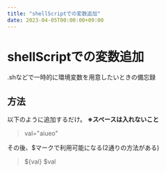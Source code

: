 ```yaml
---
title: "shellScriptでの変数追加"
date: 2023-04-05T00:00:00+09:00
---
```

# shellScriptでの変数追加

.shなどで一時的に環境変数を用意したいときの備忘録

## 方法

以下のように追加するだけ。 **※スペースは入れないこと**
> val="aiueo"

その後、$マークで利用可能になる(2通りの方法がある)
> \${val}
> \$val
